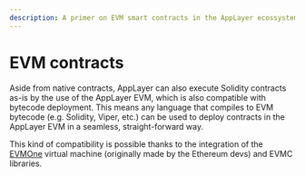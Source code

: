 ```yaml
---
description: A primer on EVM smart contracts in the AppLayer ecossystem.
---
```


# EVM contracts

Aside from native contracts, AppLayer can also execute Solidity contracts as-is by the use of the AppLayer EVM, which is also compatible with bytecode deployment. This means any language that compiles to EVM bytecode (e.g. Solidity, Viper, etc.) can be used to deploy contracts in the AppLayer EVM in a seamless, straight-forward way.

This kind of compatibility is possible thanks to the integration of the [EVMOne](https://github.com/ethereum/evmone) virtual machine (originally made by the Ethereum devs) and EVMC libraries.
